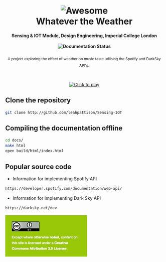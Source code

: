 <h1 align="center">
	<img width="400" src="docs/source/_static/cover.png" alt="Awesome">
  <br>
  Whatever the Weather
</h1>

<h4 align="center">
  <a>Sensing & IOT Module, Design Engineering, Imperial College London</a>
  <br><br>
  <img width="80" src="http://readthedocs.org/projects/de3-rob1-chess/badge/?version=latest" alt="Documentation Status">
</h4>

<p align="center">
	<sub>A project exploring the effect of weather on music taste utilising the Spotify and DarkSky API's. </sub>
</p>
<br>
<p align="center">
	<a href="https://vimeo.com/291377091" >
	<img width="600" src="vimeo.png" alt="Click to play"></a>
</h1>
<br>


## Clone the repository

```bash
git clone http://github.com/leahpattison/Sensing-IOT
```

## Compiling the documentation offline

```bash
cd docs/
make html
open build/html/index.html
```

## Popular source code

* Information for implementing Spotify API

``` bash
https://developer.spotify.com/documentation/web-api/
```

* Information for implementing Dark Sky API

``` bash
https://darksky.net/dev
```

![LICENSE](CC4.0-BY.jpg)

